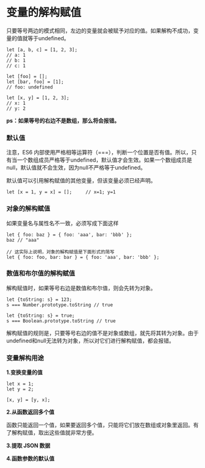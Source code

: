 # 变量的解构赋值

只要等号两边的模式相同，左边的变量就会被赋予对应的值。如果解构不成功，变量的值就等于undefined。

```
let [a, b, c] = [1, 2, 3];
// a: 1
// b: 1
// c: 1

let [foo] = [];
let [bar, foo] = [1];
// foo: undefined

let [x, y] = [1, 2, 3];
// x: 1
// y: 2
```
**ps：如果等号的右边不是数组，那么将会报错。**

### 默认值

注意，ES6 内部使用严格相等运算符（===），判断一个位置是否有值。所以，只有当一个数组成员严格等于undefined，默认值才会生效。如果一个数组成员是null，默认值就不会生效，因为null不严格等于undefined。

默认值可以引用解构赋值的其他变量，但该变量必须已经声明。

```
let [x = 1, y = x] = [];     // x=1; y=1
```

### 对象的解构赋值

如果变量名与属性名不一致，必须写成下面这样
```
let { foo: baz } = { foo: 'aaa', bar: 'bbb' };
baz // "aaa"

// 这实际上说明，对象的解构赋值是下面形式的简写
let { foo: foo, bar: bar } = { foo: 'aaa', bar: 'bbb' };
```

### 数值和布尔值的解构赋值

解构赋值时，如果等号右边是数值和布尔值，则会先转为对象。

```
let {toString: s} = 123;
s === Number.prototype.toString // true

let {toString: s} = true;
s === Boolean.prototype.toString // true
```

解构赋值的规则是，只要等号右边的值不是对象或数组，就先将其转为对象。由于undefined和null无法转为对象，所以对它们进行解构赋值，都会报错。

### 变量解构用途

**1.变换变量的值**
```
let x = 1;
let y = 2;

[x, y] = [y, x];
```

**2.从函数返回多个值**

函数只能返回一个值，如果要返回多个值，只能将它们放在数组或对象里返回。有了解构赋值，取出这些值就非常方便。

**3.提取 JSON 数据**

**4.函数参数的默认值**
